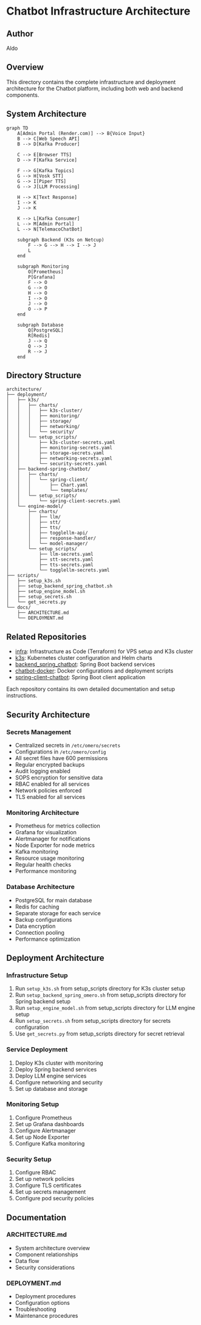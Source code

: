# Chatbot Infrastructure Architecture

## Author
Aldo

## Overview
This directory contains the complete infrastructure and deployment architecture for the Chatbot platform, including both web and backend components.

## System Architecture

```mermaid
graph TD
    A[Admin Portal (Render.com)] --> B{Voice Input}
    B --> C[Web Speech API]
    B --> D[Kafka Producer]
    
    C --> E[Browser TTS]
    D --> F[Kafka Service]
    
    F --> G[Kafka Topics]
    G --> H[Vosk STT]
    G --> I[Piper TTS]
    G --> J[LLM Processing]
    
    H --> K[Text Response]
    I --> K
    J --> K
    
    K --> L[Kafka Consumer]
    L --> M[Admin Portal]
    L --> N[TelemacoChatBot]
    
    subgraph Backend (K3s on Netcup)
        F --> G --> H --> I --> J
        L
    end
    
    subgraph Monitoring
        O[Prometheus]
        P[Grafana]
        F --> O
        G --> O
        H --> O
        I --> O
        J --> O
        O --> P
    end
    
    subgraph Database
        Q[PostgreSQL]
        R[Redis]
        J --> Q
        Q --> J
        R --> J
    end
```

## Directory Structure

```
architecture/
├── deployment/
│   ├── k3s/
│   │   ├── charts/
│   │   │   ├── k3s-cluster/
│   │   │   ├── monitoring/
│   │   │   ├── storage/
│   │   │   ├── networking/
│   │   │   └── security/
│   │   └── setup_scripts/
│   │       ├── k3s-cluster-secrets.yaml
│   │       ├── monitoring-secrets.yaml
│   │       ├── storage-secrets.yaml
│   │       ├── networking-secrets.yaml
│   │       └── security-secrets.yaml
│   ├── backend-spring-chatbot/
│   │   ├── charts/
│   │   │   └── spring-client/
│   │   │       ├── Chart.yaml
│   │   │       └── templates/
│   │   └── setup_scripts/
│   │       └── spring-client-secrets.yaml
│   └── engine-model/
│       ├── charts/
│       │   ├── llm/
│       │   ├── stt/
│       │   ├── tts/
│       │   ├── togglellm-api/
│       │   ├── response-handler/
│       │   └── model-manager/
│       └── setup_scripts/
│           ├── llm-secrets.yaml
│           ├── stt-secrets.yaml
│           ├── tts-secrets.yaml
│           └── togglellm-secrets.yaml
├── scripts/
│   ├── setup_k3s.sh
│   ├── setup_backend_spring_chatbot.sh
│   ├── setup_engine_model.sh
│   ├── setup_secrets.sh
│   └── get_secrets.py
└── docs/
    ├── ARCHITECTURE.md
    └── DEPLOYMENT.md
```

## Related Repositories

- [infra](https://github.com/cloud-fullstack/spring-client-chatbot/infra): Infrastructure as Code (Terraform) for VPS setup and K3s cluster
- [k3s](https://github.com/cloud-fullstack/spring-client-chatbot/k3s): Kubernetes cluster configuration and Helm charts
- [backend_spring_chatbot](https://github.com/cloud-fullstack/spring-client-chatbot/backend_spring_chatbot): Spring Boot backend services
- [chatbot-docker](https://github.com/cloud-fullstack/spring-client-chatbot/chatbot-docker): Docker configurations and deployment scripts
- [spring-client-chatbot](https://github.com/cloud-fullstack/spring-client-chatbot/spring-client-chatbot): Spring Boot client application

Each repository contains its own detailed documentation and setup instructions.

## Security Architecture

### Secrets Management
- Centralized secrets in `/etc/omero/secrets`
- Configurations in `/etc/omero/config`
- All secret files have 600 permissions
- Regular encrypted backups
- Audit logging enabled
- SOPS encryption for sensitive data
- RBAC enabled for all services
- Network policies enforced
- TLS enabled for all services

### Monitoring Architecture
- Prometheus for metrics collection
- Grafana for visualization
- Alertmanager for notifications
- Node Exporter for node metrics
- Kafka monitoring
- Resource usage monitoring
- Regular health checks
- Performance monitoring

### Database Architecture
- PostgreSQL for main database
- Redis for caching
- Separate storage for each service
- Backup configurations
- Data encryption
- Connection pooling
- Performance optimization

## Deployment Architecture

### Infrastructure Setup
1. Run `setup_k3s.sh` from setup_scripts directory for K3s cluster setup
2. Run `setup_backend_spring_omero.sh` from setup_scripts directory for Spring backend setup
3. Run `setup_engine_model.sh` from setup_scripts directory for LLM engine setup
4. Run `setup_secrets.sh` from setup_scripts directory for secrets configuration
5. Use `get_secrets.py` from setup_scripts directory for secret retrieval

### Service Deployment
1. Deploy K3s cluster with monitoring
2. Deploy Spring backend services
3. Deploy LLM engine services
4. Configure networking and security
5. Set up database and storage

### Monitoring Setup
1. Configure Prometheus
2. Set up Grafana dashboards
3. Configure Alertmanager
4. Set up Node Exporter
5. Configure Kafka monitoring

### Security Setup
1. Configure RBAC
2. Set up network policies
3. Configure TLS certificates
4. Set up secrets management
5. Configure pod security policies

## Documentation

### ARCHITECTURE.md
- System architecture overview
- Component relationships
- Data flow
- Security considerations

### DEPLOYMENT.md
- Deployment procedures
- Configuration options
- Troubleshooting
- Maintenance procedures
